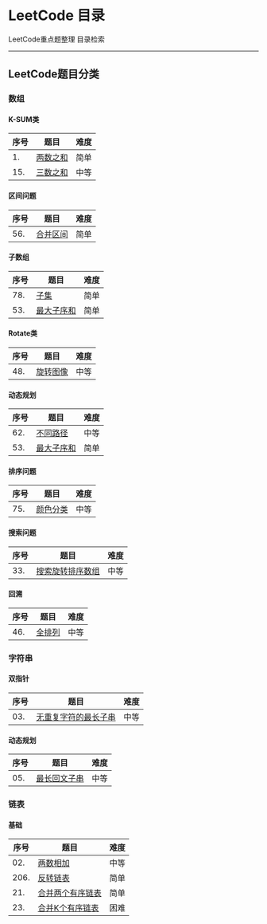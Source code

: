 # LeetCode 目录

LeetCode重点题整理  目录检索

---

## LeetCode题目分类

### 数组

#### K-SUM类

| 序号 | 题目                                                         | 难度 |
| ---- | ------------------------------------------------------------ | ---- |
| 1.   | [两数之和](https://github.com/Cynicsss/LeetCode/blob/master/%E6%95%B0%E7%BB%84/01two-sum.cpp) | 简单 |
| 15.  | [三数之和](https://github.com/Cynicsss/LeetCode/blob/master/%E6%95%B0%E7%BB%84/15-3sum.cpp) | 中等 |



#### 区间问题

| 序号 | 题目                                                         | 难度 |
| ---- | ------------------------------------------------------------ | ---- |
| 56.  | [合并区间](https://github.com/Cynicsss/LeetCode/blob/master/%E6%95%B0%E7%BB%84/56-merge-intervals.cpp) | 简单 |



#### 子数组

| 序号 | 题目                                                         | 难度 |
| ---- | ------------------------------------------------------------ | ---- |
| 78.  | [子集](https://github.com/Cynicsss/LeetCode/blob/master/%E6%95%B0%E7%BB%84/78-subsets.cpp) | 简单 |
| 53.  | [最大子序和](https://github.com/Cynicsss/LeetCode/blob/master/%E6%95%B0%E7%BB%84/53-maximum-subarray.cpp) | 简单 |



#### Rotate类

| 序号 | 题目                                                         | 难度 |
| ---- | ------------------------------------------------------------ | ---- |
| 48.  | [旋转图像](https://github.com/Cynicsss/LeetCode/blob/master/%E6%95%B0%E7%BB%84/48-rotate-image.cpp) | 中等 |



#### 动态规划

| 序号 | 题目                                                         | 难度 |
| ---- | ------------------------------------------------------------ | ---- |
| 62.  | [不同路径](https://github.com/Cynicsss/LeetCode/blob/master/%E6%95%B0%E7%BB%84/62-unique-paths.cpp) | 中等 |
| 53.  | [最大子序和](https://github.com/Cynicsss/LeetCode/blob/master/%E6%95%B0%E7%BB%84/53-maximum-subarray.cpp) | 简单 |



#### 排序问题

| 序号 | 题目                                                         | 难度 |
| ---- | ------------------------------------------------------------ | ---- |
| 75.  | [颜色分类](https://github.com/Cynicsss/LeetCode/blob/master/%E6%95%B0%E7%BB%84/75-sort-colors.cpp) | 中等 |



#### 搜索问题

| 序号 | 题目                                                         | 难度 |
| ---- | ------------------------------------------------------------ | ---- |
| 33.  | [搜索旋转排序数组](https://github.com/Cynicsss/LeetCode/blob/master/%E6%95%B0%E7%BB%84/33-search-in-rotated-sorted-array.cpp) | 中等 |



#### 回溯

| 序号 | 题目                                                         | 难度 |
| ---- | ------------------------------------------------------------ | ---- |
| 46.  | [全排列](https://github.com/Cynicsss/LeetCode/blob/master/%E6%95%B0%E7%BB%84/46-permutations.cpp) | 中等 |







### 字符串

#### 双指针

| 序号 | 题目                                                         | 难度 |
| ---- | ------------------------------------------------------------ | ---- |
| 03.  | [无重复字符的最长子串](https://github.com/Cynicsss/LeetCode/blob/master/%E5%AD%97%E7%AC%A6%E4%B8%B2/03-longest-substring-without-repeating-characters.cpp) | 中等 |

#### 动态规划

| 序号 | 题目                                                         | 难度 |
| ---- | ------------------------------------------------------------ | ---- |
| 05.  | [最长回文子串](https://github.com/Cynicsss/LeetCode/blob/master/%E5%AD%97%E7%AC%A6%E4%B8%B2/05-longest-palindromic-substring.cpp) | 中等 |



### 链表

#### 基础

| 序号 | 题目                                                         | 难度 |
| ---- | ------------------------------------------------------------ | ---- |
| 02.  | [两数相加](https://github.com/Cynicsss/LeetCode/blob/master/%E9%93%BE%E8%A1%A8/02-add-two-numbers.cpp) | 中等 |
| 206. | [反转链表](https://github.com/Cynicsss/LeetCode/blob/master/%E9%93%BE%E8%A1%A8/206-reverse-linked-list.cpp) | 简单 |
| 21.  | [合并两个有序链表](https://github.com/Cynicsss/LeetCode/blob/master/%E9%93%BE%E8%A1%A8/21-merge-two-sorted-lists.cpp) | 简单 |
| 23.  | [合并K个有序链表](https://github.com/Cynicsss/LeetCode/blob/master/%E9%93%BE%E8%A1%A8/23-merge-k-sorted-lists.cpp) | 困难 |


